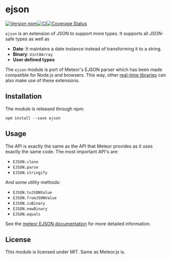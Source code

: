 # ejson

[![Version npm](https://img.shields.io/npm/v/ejson.svg?style=flat-square)](https://www.npmjs.com/package/ejson)[![CI](https://img.shields.io/github/actions/workflow/status/primus/ejson/ci.yml?branch=master&label=CI&style=flat-square)](https://github.com/primus/ejson/actions?query=workflow%3ACI+branch%3Amaster)[![Coverage Status](https://img.shields.io/coveralls/primus/ejson/master.svg?style=flat-square)](https://coveralls.io/r/primus/ejson?branch=master)

`ejson` is an extension of JSON to support more types. It supports all JSON-safe
types as well as

- **Date**: It maintains a date instance instead of transforming it to a string.
- **Binary**: `Uint8Array`
- **User defined types**

The `ejson` module is port of Meteor's EJSON parser which has been made
compatible for Node.js and browsers. This way, other
[real-time libraries](https://github.com/primus/primus) can also make use of
these extensions.

## Installation

The module is released through npm:

```
npm install --save ejson
```

## Usage

The API is exactly the same as the API that Meteor provides as it uses exactly
the same code. The most important API's are:

- `EJSON.clone`
- `EJSON.parse`
- `EJSON.stringify`

And some utility methods:

- `EJSON.toJSONValue`
- `EJSON.fromJSONValue`
- `EJSON.isBinary`
- `EJSON.newBinary`
- `EJSON.equals`

See the [meteor EJSON documentation](https://docs.meteor.com/#ejson) for more
detailed information.

## License

This module is licensed under MIT. Same as Meteor.js is.
